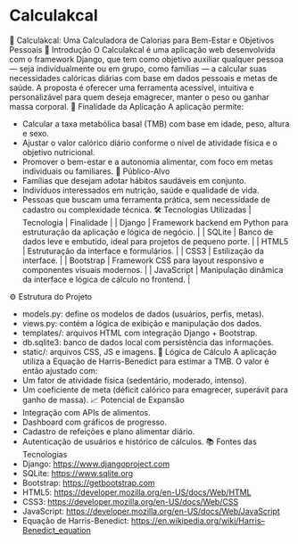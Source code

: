 # Calculakcal
🥗 Calculakcal: Uma Calculadora de Calorias para Bem-Estar e Objetivos Pessoais
📌 Introdução
O Calculakcal é uma aplicação web desenvolvida com o framework Django, que tem como objetivo auxiliar qualquer pessoa — seja individualmente ou em grupo, como famílias — a calcular suas necessidades calóricas diárias com base em dados pessoais e metas de saúde. A proposta é oferecer uma ferramenta acessível, intuitiva e personalizável para quem deseja emagrecer, manter o peso ou ganhar massa corporal.
🎯 Finalidade da Aplicação
A aplicação permite:
- Calcular a taxa metabólica basal (TMB) com base em idade, peso, altura e sexo.
- Ajustar o valor calórico diário conforme o nível de atividade física e o objetivo nutricional.
- Promover o bem-estar e a autonomia alimentar, com foco em metas individuais ou familiares.
👥 Público-Alvo
- Famílias que desejam adotar hábitos saudáveis em conjunto.
- Indivíduos interessados em nutrição, saúde e qualidade de vida.
- Pessoas que buscam uma ferramenta prática, sem necessidade de cadastro ou complexidade técnica.
🛠️ Tecnologias Utilizadas
| Tecnologia | Finalidade | 
| Django | Framework backend em Python para estruturação da aplicação e lógica de negócio. | 
| SQLite | Banco de dados leve e embutido, ideal para projetos de pequeno porte. | 
| HTML5 | Estruturação da interface e formulários. | 
| CSS3 | Estilização da interface. | 
| Bootstrap | Framework CSS para layout responsivo e componentes visuais modernos. | 
| JavaScript | Manipulação dinâmica da interface e lógica de cálculo no frontend. | 


⚙️ Estrutura do Projeto
- models.py: define os modelos de dados (usuários, perfis, metas).
- views.py: contém a lógica de exibição e manipulação dos dados.
- templates/: arquivos HTML com integração Django + Bootstrap.
- db.sqlite3: banco de dados local com persistência das informações.
- static/: arquivos CSS, JS e imagens.
📐 Lógica de Cálculo
A aplicação utiliza a Equação de Harris-Benedict para estimar a TMB. O valor é então ajustado com:
- Um fator de atividade física (sedentário, moderado, intenso).
- Um coeficiente de meta (déficit calórico para emagrecer, superávit para ganho de massa).
📈 Potencial de Expansão
- Integração com APIs de alimentos.
- Dashboard com gráficos de progresso.
- Cadastro de refeições e plano alimentar diário.
- Autenticação de usuários e histórico de cálculos.
📚 Fontes das Tecnologias
- Django: https://www.djangoproject.com
- SQLite: https://www.sqlite.org
- Bootstrap: https://getbootstrap.com
- HTML5: https://developer.mozilla.org/en-US/docs/Web/HTML
- CSS3: https://developer.mozilla.org/en-US/docs/Web/CSS
- JavaScript: https://developer.mozilla.org/en-US/docs/Web/JavaScript
- Equação de Harris-Benedict: https://en.wikipedia.org/wiki/Harris–Benedict_equation
